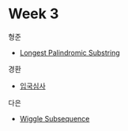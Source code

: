 # Week 3


형준
- [Longest Palindromic Substring](https://leetcode.com/problems/longest-palindromic-substring/)

경환
- [입국심사](https://school.programmers.co.kr/learn/courses/30/lessons/43238)

다은
- [Wiggle Subsequence](https://leetcode.com/problems/wiggle-subsequence/)
